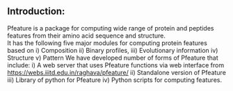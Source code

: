 Introduction:
-------------
Pfeature is a package for computing wide range of protein and peptides features from their amino acid
sequence and structure.<br>
It has the following five major modules for computing protein features based on
i)  Composition
ii) Binary profiles,
iii)  Evolutionary information
 iv)  Structure
 v) Pattern
 We have developed number of forms of Pfeature that include: 
 i) A web server that uses Pfeature functions via web interface from https://webs.iiitd.edu.in/raghava/pfeature/ 
 ii) Standalone version of Pfeature
iii) Library of python for Pfeature
iv) Python scripts for computing features.
